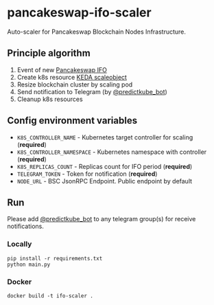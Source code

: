 # pancakeswap-ifo-scaler

Auto-scaler for Pancakeswap Blockchain Nodes Infrastructure.

## Principle algorithm

1. Event of new [Pancakeswap IFO](https://pancakeswap.finance/ifo)
2. Create k8s resource [KEDA scaleobject](https://keda.sh/docs/2.7/scalers/cron/)
3. Resize blockchain cluster by scaling pod
4. Send notification to Telegram (by [@predictkube_bot](https://t.me/predictkube_bot))
5. Cleanup k8s resources

## Config environment variables

* `K8S_CONTROLLER_NAME` - Kubernetes target controller for scaling (**required**)
* `K8S_CONTROLLER_NAMESPACE` - Kubernetes namespace with controller (**required**)
* `K8S_REPLICAS_COUNT` - Replicas count for IFO period (**required**)
* `TELEGRAM_TOKEN` - Token for notification (**required**)
* `NODE_URL` - BSC JsonRPC Endpoint. Public endpoint by default

## Run

Please add [@predictkube_bot](https://t.me/predictkube_bot) to any telegram group(s) for receive notifications.

### Locally

    pip install -r requirements.txt
    python main.py

### Docker

    docker build -t ifo-scaler .